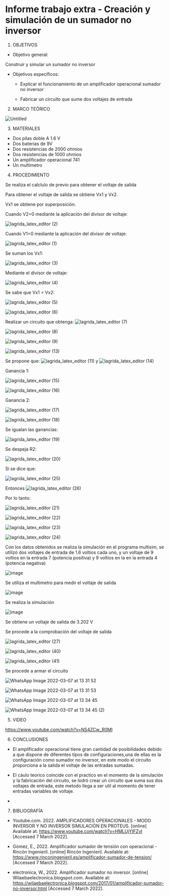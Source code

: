 # Informe trabajo extra - Creación y simulación de un sumador no inversor

1. OBJETIVOS 

- Objetivo general:

Construir  y simular un sumador no inversor

- Objetivos específicos:

  - Explicar el funcionamiento de un amplificador operacional sumador no inversor 
  
  - Fabricar un circuito que sume dos voltajes de entrada 


2. MARCO TEÓRICO

![Untitled](https://user-images.githubusercontent.com/93950169/156969893-3f6387de-ce41-4ced-a394-4742b56dcf29.jpg)

3. MATERIALES

- Dos pilas doble A 1.6 V
- Dos baterias de 9V
- Dos resistencias de 2000 ohmios
- Dos resistencias de 1000 ohmios
- Un amplificador operacional 741
- Un multimetro

4. PROCEDIMIENTO

  Se realiza el calclulo de previo para obtener el voltaje de salida

  Para obtener el voltaje de salida se obtiene Vx1 y Vx2.

  Vx1 se obtiene por superposición.

  Cuando V2=0 mediante la aplicación del divisor de voltaje:

  ![lagrida_latex_editor (2)](https://user-images.githubusercontent.com/93950169/156972346-2eaad2b2-660b-4889-81b7-eee86657ba93.png)

  Cuando V1=0 mediante la aplicación del divisor de voltaje:

  ![lagrida_latex_editor (1)](https://user-images.githubusercontent.com/93950169/156972259-575d1a30-e166-4e50-aa27-cd6ab50ed40c.png)

  Se suman los Vx1:

  ![lagrida_latex_editor (3)](https://user-images.githubusercontent.com/93950169/156972614-0b081888-414a-4fa5-9d8c-7df1a69f58db.png)

  Mediante el divisor de voltaje:

  ![lagrida_latex_editor (4)](https://user-images.githubusercontent.com/93950169/156972830-6e3aca42-76d4-48c8-9a6e-90a26d33c67a.png)

  Se sabe que Vx1 = Vx2:

  ![lagrida_latex_editor (5)](https://user-images.githubusercontent.com/93950169/156973194-1a171017-af88-4ace-9788-ae69ba3db1ff.png)

  ![lagrida_latex_editor (6)](https://user-images.githubusercontent.com/93950169/156973495-00d15a39-a582-425c-b8a8-5144cd1599e6.png)

  Realizar un circuito que obtenga: ![lagrida_latex_editor (7)](https://user-images.githubusercontent.com/93950169/156973618-d1b19d04-5c8a-4a3f-9f36-9f997b351250.png)

  ![lagrida_latex_editor (8)](https://user-images.githubusercontent.com/93950169/156974095-6409d80b-8f74-4edb-8b09-6908a76e4179.png)

  ![lagrida_latex_editor (9)](https://user-images.githubusercontent.com/93950169/156974209-6e99b331-caab-4f72-b4f1-ca3a9dbc0977.png)

  ![lagrida_latex_editor (13)](https://user-images.githubusercontent.com/93950169/156975654-c3f07e5c-effe-460c-a551-8ebf174acd6d.png)

  Se propone que: ![lagrida_latex_editor (11)](https://user-images.githubusercontent.com/93950169/156974778-762b6949-1923-4639-9997-0f9d7e9fbd41.png) y ![lagrida_latex_editor (14)](https://user-images.githubusercontent.com/93950169/156975752-60046830-8c36-46b7-9858-0816aa9df0f5.png)

  Ganancia 1:

  ![lagrida_latex_editor (15)](https://user-images.githubusercontent.com/93950169/156975984-6fa50e21-d2ea-4288-a416-18a655aba659.png)

  ![lagrida_latex_editor (16)](https://user-images.githubusercontent.com/93950169/156976091-0529cab5-eeb6-4e14-adcf-6e725977c94e.png)

  Ganancia 2:

  ![lagrida_latex_editor (17)](https://user-images.githubusercontent.com/93950169/156976207-8eb59d91-001a-4dc4-b10b-3758ab410792.png)

  ![lagrida_latex_editor (18)](https://user-images.githubusercontent.com/93950169/156976271-b665f79d-c3b0-43c2-9cff-2c99ed1c23ed.png)

  Se igualan las ganancias:

  ![lagrida_latex_editor (19)](https://user-images.githubusercontent.com/93950169/156976433-161fa39f-23be-4434-a31c-fe954ca37a49.png)

  Se despeja R2:

  ![lagrida_latex_editor (20)](https://user-images.githubusercontent.com/93950169/156976655-116b256b-7531-46a9-ae5a-32715b616676.png)

  Si se dice que:

  ![lagrida_latex_editor (25)](https://user-images.githubusercontent.com/93950169/156976968-5fc8d735-a0b9-48eb-86be-ebc9a4183c7e.png)

  Entonces ![lagrida_latex_editor (26)](https://user-images.githubusercontent.com/93950169/156977036-d6ecdafa-20a4-4760-ae95-e7ce94d7390a.png)

  Por lo tanto: 

  ![lagrida_latex_editor (21)](https://user-images.githubusercontent.com/93950169/156976745-3afd0ee5-fbfe-4711-8c23-1a6879833d01.png)

  ![lagrida_latex_editor (22)](https://user-images.githubusercontent.com/93950169/156976779-3f88b910-4c07-4fb9-a5e0-f4c1c5232f27.png)

  ![lagrida_latex_editor (23)](https://user-images.githubusercontent.com/93950169/156976844-577def94-9b60-4450-85a1-0c7f3e4c213d.png)

  ![lagrida_latex_editor (24)](https://user-images.githubusercontent.com/93950169/156976881-9cb399d9-73cb-4006-a951-4f4f9f44dfd0.png)

  Con los datos obtenidos se realiza la simulación en el programa multisim, se utilizó dos voltajes de entrada de 1.6 voltios cada uno, y un voltaje de 9 voltios en la entrada 7 (potencia positiva) y 9 voltios en la en la entrada 4 (potencia negativa) 

  ![image](https://user-images.githubusercontent.com/93950169/157093480-3c48c1b0-5442-4bfb-8e6b-d460951fb44e.png)

  Se utiliza el multimetro para medir el voltaje de salida

  ![image](https://user-images.githubusercontent.com/93950169/157093614-ef7e02d5-1193-4e9c-b2cf-95d5e380b4a1.png)

  Se realiza la simulación

  ![image](https://user-images.githubusercontent.com/93950169/157093684-8db8790e-fe4a-4488-846c-b709a6c4f07d.png)

  Se obtiene un voltaje de salida de 3.202 V

  Se procede a la comprobación del voltaje de salida

  ![lagrida_latex_editor (27)](https://user-images.githubusercontent.com/93950169/156978441-fec67585-fc34-4a2b-b2c5-5d421b723769.png)

  ![lagrida_latex_editor (40)](https://user-images.githubusercontent.com/93950169/157095160-007f087c-a857-4b92-8220-bd716e456ba3.png)

  ![lagrida_latex_editor (41)](https://user-images.githubusercontent.com/93950169/157095272-7cbfcd20-5beb-40ab-a91a-879b3b534fb3.png)
  
  Se procede a armar el circuito
  
  ![WhatsApp Image 2022-03-07 at 13 31 52](https://user-images.githubusercontent.com/93950169/157096370-8da4bc3d-eb8a-4b6b-8dad-18f26be2c1b6.jpeg)
  
  ![WhatsApp Image 2022-03-07 at 13 31 53](https://user-images.githubusercontent.com/93950169/157096419-84dc183f-1d9e-45aa-936b-030f332a53a9.jpeg)
  
  ![WhatsApp Image 2022-03-07 at 13 34 45](https://user-images.githubusercontent.com/93950169/157096483-28e7568f-fa68-4d2a-be6a-f72a46780907.jpeg)
  
  ![WhatsApp Image 2022-03-07 at 13 34 45 (2)](https://user-images.githubusercontent.com/93950169/157096705-1608e9af-acfd-4420-8b54-d65b3b3039b4.jpeg)
  
  
5. VIDEO

https://www.youtube.com/watch?v=NS4ZCw_R0MI

6. CONCLUSIONES 

- El amplificador operacional tiene gran cantidad de posibilidades debido a que dispone de diferentes tipos de configuraciones,una de ellas es la configuración como sumador no inversor, en este modo el circuito proporciona a la salida el voltaje de las entradas sumadas. 

- El cáulo teorico coincide con el practico en el momento de la simulación y la fabricaciòn del circuito, se lodró crear un circuito que suma sus dos voltajes de entrada, este metodo llega a ser util al momento de tener entradas variables de voltaje.
-
7. BIBLIOGRAFÍA

- Youtube.com. 2022. AMPLIFICADORES OPERACIONALES - MODO INVERSOR Y NO INVERSOR SIMULACIÓN EN PROTEUS. [online] Available at: <https://www.youtube.com/watch?v=HMLUjYIFZvI> [Accessed 7 March 2022].

- Gómez, E., 2022. Amplificador sumador de tensión con operacional - Rincón Ingenieril. [online] Rincón Ingenieril. Available at: <https://www.rinconingenieril.es/amplificador-sumador-de-tension/> [Accessed 7 March 2022].

- electronica, W., 2022. Amplificador sumador no inversor. [online] Wilaebaelectronica.blogspot.com. Available at: <https://wilaebaelectronica.blogspot.com/2017/01/amplificador-sumador-no-inversor.html> [Accessed 7 March 2022].
